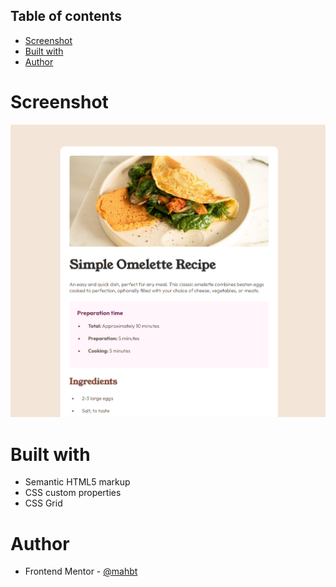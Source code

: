 ## Table of contents

- [Screenshot](#screenshot)
- [Built with](#built-with)
- [Author](#author)

# Screenshot

![](./assets/screenshots/Omelette%20Recipe.png)



# Built with

- Semantic HTML5 markup
- CSS custom properties
- CSS Grid


# Author

- Frontend Mentor - [@mahbt](https://www.frontendmentor.io/profile/mahbt)
